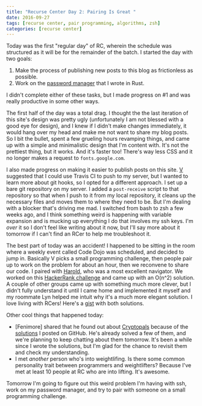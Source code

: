 ```yaml
---
title: "Recurse Center Day 2: Pairing Is Great "
date: 2016-09-27
tags: [recurse center, pair programming, algorithms, zsh]
categories: [recurse center]
---
```


Today was the first "regular day" of RC, wherein the schedule was
structured as it will be for the remainder of the batch. I started the
day with two goals:

1. Make the process of publishing new posts to this blog as
  frictionless as possible.
2. Work on the [password
  manager](https://github.com/taravancil/passkeeper) that I wrote in
  Rust.

I didn't complete either of these tasks, but I made progress on #1
and was really productive in some other ways.

The first half of the day was a total drag. I thought the the last
iteration of this site's design was pretty ugly (unfortunately I am
not blessed with a good eye for design), and I knew if I
didn't make changes immediately, it would hang over my head and make
me not want to share my blog posts. So I bit the bullet, spent a few
grueling hours revamping things, and came up with a simple and
minimalistic design that I'm content with. It's not the prettiest
thing, but it works. And it's faster too! There's way less CSS and it
no longer makes a request to `fonts.google.com`.

I also made progress on making it easier to publish posts on this
site. [V](http://vaibhavsagar.com) suggested that I could use Travis
CI to push to my server, but I wanted to learn more about git hooks,
so I opted for a different approach. I set up a bare git repository on
my server. I added a `post-receive` script to that repository so that
when I push to it from my local repository, it cleans up the necessary
files and moves them to where they need to be. But I'm dealing with a
blocker that's driving me mad. I switched from bash to zsh a few weeks ago,
and I think something weird is happening with variable
expansion and is mucking up everything I do that involves my ssh
keys. I'm _over_ it so I don't feel like writing about it now,
but I'll say more about it tomorrow if I can't find an RCer to help
me troubleshoot it.

The best part of today was an accident! I happened to be sitting in
the room where a weekly event called Code Dojo was scheduled, and
decided to jump in. Basically V picks a small programming challenge,
then people pair up to work on the problem for about an hour, then we
reconvene to share our code. I paired with
[Harold](https://github.com/haroldtreen), who was a most excellent
navigator. We worked on this [HackerRank
challenge](https://www.hackerrank.com/challenges/pairs) and came up
with an O(n^2) solution. A couple of other groups came up with
something much more clever, but I didn't fully understand it until I
came home and implemented it myself and my roommate Lyn helped me
intuit why it's a much more elegant solution. I love living with
RCers! Here's a
[gist](https://gist.github.com/taravancil/d740b51f6ee0ba658a3fe47217dcf3b6)
with both solutions.

Other cool things that happened today:

* [Fenimore] shared that he found out about
[Cryptopals](https://cryptopals.com) because of the
[solutions](https://github.com/taravancil/cryptopals) I posted on
GitHub. He's already solved a few of them, and we're planning to keep
chatting about them tomorrow. It's been a while since I wrote the solutions,
but I'm glad for the chance to revisit them and check my understanding.
* I met *another* person who's into weightlifing. Is there some common
personality trait between programmers and weightlifters? Because I've
met at least 10 people at RC who are into lifting. It's awesome.

Tomorrow I'm going to figure out this weird problem I'm having with
ssh, work on my password manager, and try to pair with someone on a
small programming challenge.